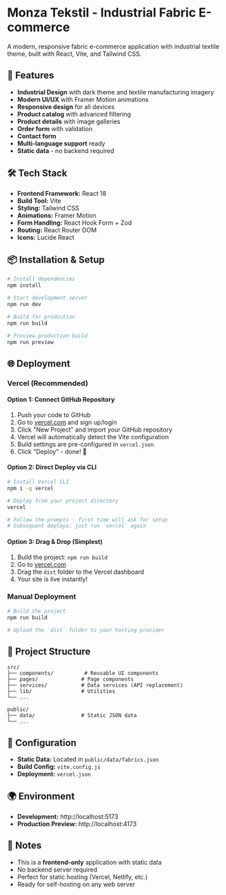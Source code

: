# Monza Tekstil - Industrial Fabric E-commerce

A modern, responsive fabric e-commerce application with industrial textile theme, built with React, Vite, and Tailwind CSS.

## 🚀 Features

- **Industrial Design** with dark theme and textile manufacturing imagery
- **Modern UI/UX** with Framer Motion animations
- **Responsive design** for all devices
- **Product catalog** with advanced filtering
- **Product details** with image galleries
- **Order form** with validation
- **Contact form** 
- **Multi-language support** ready
- **Static data** - no backend required

## 🛠️ Tech Stack

- **Frontend Framework:** React 18
- **Build Tool:** Vite
- **Styling:** Tailwind CSS
- **Animations:** Framer Motion  
- **Form Handling:** React Hook Form + Zod
- **Routing:** React Router DOM
- **Icons:** Lucide React

## 📦 Installation & Setup

```bash
# Install dependencies
npm install

# Start development server
npm run dev

# Build for production
npm run build

# Preview production build
npm run preview
```

## 🌐 Deployment

### Vercel (Recommended)

#### Option 1: Connect GitHub Repository
1. Push your code to GitHub
2. Go to [vercel.com](https://vercel.com) and sign up/login
3. Click "New Project" and import your GitHub repository
4. Vercel will automatically detect the Vite configuration
5. Build settings are pre-configured in `vercel.json`
6. Click "Deploy" - done! 🚀

#### Option 2: Direct Deploy via CLI
```bash
# Install Vercel CLI
npm i -g vercel

# Deploy from your project directory
vercel

# Follow the prompts - first time will ask for setup
# Subsequent deploys: just run `vercel` again
```

#### Option 3: Drag & Drop (Simplest)
1. Build the project: `npm run build`
2. Go to [vercel.com](https://vercel.com)
3. Drag the `dist` folder to the Vercel dashboard
4. Your site is live instantly!

### Manual Deployment

```bash
# Build the project
npm run build

# Upload the `dist` folder to your hosting provider
```

## 📁 Project Structure

```
src/
├── components/          # Reusable UI components
├── pages/              # Page components
├── services/           # Data services (API replacement)
├── lib/                # Utilities
└── ...

public/
├── data/               # Static JSON data
└── ...
```

## 🔧 Configuration

- **Static Data:** Located in `public/data/fabrics.json`
- **Build Config:** `vite.config.js`
- **Deployment:** `vercel.json`

## 🌍 Environment

- **Development:** http://localhost:5173
- **Production Preview:** http://localhost:4173

## 📝 Notes

- This is a **frontend-only** application with static data
- No backend server required
- Perfect for static hosting (Vercel, Netlify, etc.)
- Ready for self-hosting on any web server